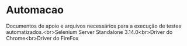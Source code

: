 # Automacao
Documentos de apoio e arquivos necessários para a execução de testes automatizados.&lt;br>Selenium Server Standalone 3.14.0&lt;br>Driver do Chrome&lt;br>Driver do FireFox
